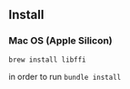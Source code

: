 ## Install

### Mac OS (Apple Silicon)

```
brew install libffi
```

in order to run `bundle install`
